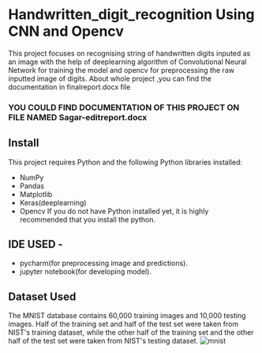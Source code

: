 # Handwritten_digit_recognition Using CNN and Opencv
This project focuses on recognising string of handwritten digits inputed as an image with the help of deeplearning algorithm of Convolutional Neural Network for training the model and opencv for preprocessing the raw inputted image of digits.
About whole project ,you can find the documentation in finalreport.docx file

### YOU COULD FIND DOCUMENTATION OF THIS PROJECT ON FILE NAMED Sagar-editreport.docx
## Install
This project requires Python and the following Python libraries installed:
* NumPy
* Pandas
* Matplotlib
* Keras(deeplearning)
* Opencv
If you do not have Python installed yet, it is highly recommended that you install the python.
## IDE USED -  
* pycharm(for preprocessing image and predictions).
* jupyter notebook(for developing  model).
## Dataset Used
The MNIST database contains 60,000 training images and 10,000 testing images. Half of the training set and half of the test set were taken from NIST's training dataset, while the other half of the training set and the other half of the test set were taken from NIST's testing dataset.
![mnist](https://user-images.githubusercontent.com/46081301/60577821-bdb9af80-9d9d-11e9-9a7c-4cd3099a316a.png)
